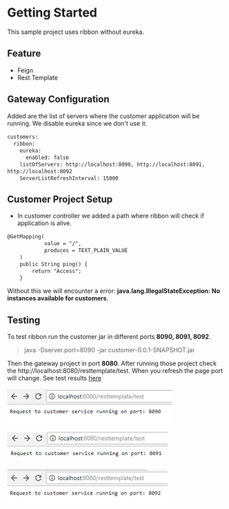 # Getting Started
This sample project uses ribbon without eureka.

## Feature
* Feign
* Rest Template

## Gateway Configuration
Added are the list of servers where the customer application will be running. We disable eureka since we don't use it.
```
customers:
  ribbon:
    eureka:
      enabled: false
    listOfServers: http://localhost:8090, http://localhost:8091, http://localhost:8092
    ServerListRefreshInterval: 15000
```

## Customer Project Setup
* In customer controller we added a path where ribbon will check if application is alive.
```
@GetMapping(
            value = "/",
            produces = TEXT_PLAIN_VALUE
    )
    public String ping() {
        return "Access";
    }
```
Without this we will encounter a error: **java.lang.IllegalStateException: No instances available for customers**.

## Testing
To test ribbon run the customer jar in different ports **8090, 8091, 8092**.
> java -Dserver.port=8090 -jar customer-0.0.1-SNAPSHOT.jar

Then the gateway project in port **8080**. After running those project check the http://localhost:8080/resttemplate/test. When you refresh the page port will change. See test results [here](https://github.com/bbarbs/spring-boot-ribbon-samples/tree/master/spring-boot-ribbon-without-eureka/test-results)
<br/>
<br/>
![](https://github.com/bbarbs/spring-boot-ribbon-samples/blob/master/spring-boot-ribbon-without-eureka/test-results/port%208090.PNG)
<br/>
<br/>
![](https://github.com/bbarbs/spring-boot-ribbon-samples/blob/master/spring-boot-ribbon-without-eureka/test-results/port%208091.PNG)
<br/>
<br/>
![](https://github.com/bbarbs/spring-boot-ribbon-samples/blob/master/spring-boot-ribbon-without-eureka/test-results/port%208092.PNG)





